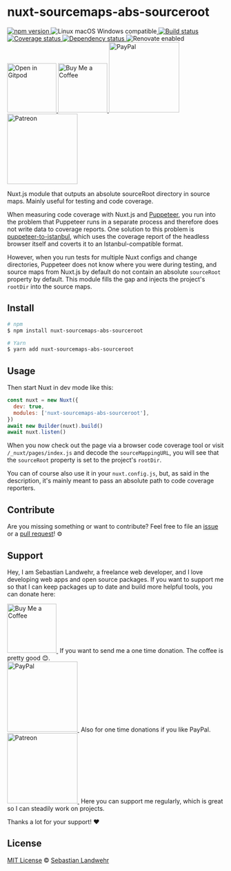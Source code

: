 <!-- TITLE/ -->
# nuxt-sourcemaps-abs-sourceroot
<!-- /TITLE -->

<!-- BADGES/ -->
<p>
    <a href="https://npmjs.org/package/nuxt-sourcemaps-abs-sourceroot">
      <img
        src="https://img.shields.io/npm/v/nuxt-sourcemaps-abs-sourceroot.svg"
        alt="npm version"
      >
    </a><img src="https://img.shields.io/badge/os-linux%20%7C%C2%A0macos%20%7C%C2%A0windows-blue" alt="Linux macOS Windows compatible"><a href="https://github.com/dword-design/nuxt-sourcemaps-abs-sourceroot/actions">
      <img
        src="https://github.com/dword-design/nuxt-sourcemaps-abs-sourceroot/workflows/build/badge.svg"
        alt="Build status"
      >
    </a><a href="https://codecov.io/gh/dword-design/nuxt-sourcemaps-abs-sourceroot">
      <img
        src="https://codecov.io/gh/dword-design/nuxt-sourcemaps-abs-sourceroot/branch/master/graph/badge.svg"
        alt="Coverage status"
      >
    </a><a href="https://david-dm.org/dword-design/nuxt-sourcemaps-abs-sourceroot">
      <img src="https://img.shields.io/david/dword-design/nuxt-sourcemaps-abs-sourceroot" alt="Dependency status">
    </a><img src="https://img.shields.io/badge/renovate-enabled-brightgreen" alt="Renovate enabled"><br/><a href="https://gitpod.io/#https://github.com/dword-design/nuxt-sourcemaps-abs-sourceroot">
      <img
        src="https://gitpod.io/button/open-in-gitpod.svg"
        alt="Open in Gitpod"
        width="114"
      >
    </a><a href="https://www.buymeacoffee.com/dword">
      <img
        src="https://www.buymeacoffee.com/assets/img/guidelines/download-assets-sm-2.svg"
        alt="Buy Me a Coffee"
        width="114"
      >
    </a><a href="https://paypal.me/SebastianLandwehr">
      <img
        src="https://sebastianlandwehr.com/images/paypal.svg"
        alt="PayPal"
        width="163"
      >
    </a><a href="https://www.patreon.com/dworddesign">
      <img
        src="https://sebastianlandwehr.com/images/patreon.svg"
        alt="Patreon"
        width="163"
      >
    </a>
</p>
<!-- /BADGES -->

<!-- DESCRIPTION/ -->
Nuxt.js module that outputs an absolute sourceRoot directory in source maps. Mainly useful for testing and code coverage.
<!-- /DESCRIPTION -->

When measuring code coverage with Nuxt.js and [Puppeteer](https://github.com/puppeteer/puppeteer), you run into the problem that Puppeteer runs in a separate process and therefore does not write data to coverage reports. One solution to this problem is [puppeteer-to-istanbul](https://github.com/istanbuljs/puppeteer-to-istanbul), which uses the coverage report of the headless browser itself and coverts it to an Istanbul-compatible format.

However, when you run tests for multiple Nuxt configs and change directories, Puppeteer does not know where you were during testing, and source maps from Nuxt.js by default do not contain an absolute `sourceRoot` property by default. This module fills the gap and injects the project's `rootDir` into the source maps.

<!-- INSTALL/ -->
## Install

```bash
# npm
$ npm install nuxt-sourcemaps-abs-sourceroot

# Yarn
$ yarn add nuxt-sourcemaps-abs-sourceroot
```
<!-- /INSTALL -->

## Usage

Then start Nuxt in dev mode like this:

```js
const nuxt = new Nuxt({
  dev: true,
  modules: ['nuxt-sourcemaps-abs-sourceroot'],
})
await new Builder(nuxt).build()
await nuxt.listen()
```

When you now check out the page via a browser code coverage tool or visit `/_nuxt/pages/index.js` and decode the `sourceMappingURL`, you will see that the `sourceRoot` property is set to the project's `rootDir`.

You can of course also use it in your `nuxt.config.js`, but, as said in the description, it's mainly meant to pass an absolute path to code coverage reporters.

<!-- LICENSE/ -->
## Contribute

Are you missing something or want to contribute? Feel free to file an [issue](https://github.com/dword-design/nuxt-sourcemaps-abs-sourceroot/issues) or a [pull request](https://github.com/dword-design/nuxt-sourcemaps-abs-sourceroot/pulls)! ⚙️

## Support

Hey, I am Sebastian Landwehr, a freelance web developer, and I love developing web apps and open source packages. If you want to support me so that I can keep packages up to date and build more helpful tools, you can donate here:

<p>
  <a href="https://www.buymeacoffee.com/dword">
    <img
      src="https://www.buymeacoffee.com/assets/img/guidelines/download-assets-sm-2.svg"
      alt="Buy Me a Coffee"
      width="114"
    >
  </a>&nbsp;If you want to send me a one time donation. The coffee is pretty good 😊.<br/>
  <a href="https://paypal.me/SebastianLandwehr">
    <img
      src="https://sebastianlandwehr.com/images/paypal.svg"
      alt="PayPal"
      width="163"
    >
  </a>&nbsp;Also for one time donations if you like PayPal.<br/>
  <a href="https://www.patreon.com/dworddesign">
    <img
      src="https://sebastianlandwehr.com/images/patreon.svg"
      alt="Patreon"
      width="163"
    >
  </a>&nbsp;Here you can support me regularly, which is great so I can steadily work on projects.
</p>

Thanks a lot for your support! ❤️

## License

[MIT License](https://opensource.org/licenses/MIT) © [Sebastian Landwehr](https://sebastianlandwehr.com)
<!-- /LICENSE -->
